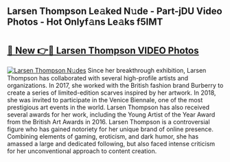 ## Larsen Thompson Le𝚊ked N𝚞de - Part-jDU Video Photos - Hot Onlyf𝚊ns Le𝚊ks f5IMT

# <h2><a href="http://ab70254.deff.icu/?id=Larsen+Thompson">🔗 New 👉🔴 Larsen Thompson VIDEO Photos</a></h2>

[![Larsen Thompson N𝚞des](https://i.imgur.com/rIISA9y.gif)](http://ab70254.deff.icu/?id=Larsen+Thompson)
Since her breakthrough exhibition, Larsen Thompson has collaborated with several high-profile artists and organizations. In 2017, she worked with the British fashion brand Burberry to create a series of limited-edition scarves inspired by her artwork. In 2018, she was invited to participate in the Venice Biennale, one of the most prestigious art events in the world. Larsen Thompson has also received several awards for her work, including the Young Artist of the Year Award from the British Art Awards in 2016. Larsen Thompson is a controversial figure who has gained notoriety for her unique brand of online presence. Combining elements of gaming, eroticism, and dark humor, she has amassed a large and dedicated following, but also faced intense criticism for her unconventional approach to content creation.
